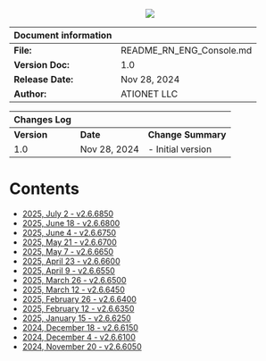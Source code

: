 <p align="center">
  <img src="https://github.com/Ationet/ationetdocs/raw/master/Content/Images/ATIOnetLogo_250x70.png" />
</p>

|**Document information**||
|--- |--- |
|**File:**|README_RN_ENG_Console.md|
|**Version Doc:**|1.0|
|**Release Date:**|Nov 28, 2024|
|**Author:**|ATIONET LLC|

|**Changes Log**|||
|--- |--- |--- |
|**Version**|**Date**|**Change Summary**|
|1.0|Nov 28, 2024|- Initial version


# Contents

- [2025, July 2 - v2.6.6850](/ATIONET-Console/v2.6.6850_EN.md)
- [2025, June 18 - v2.6.6800](/ATIONET-Console/v2.6.6800_EN.md)
- [2025, June 4 - v2.6.6750](/ATIONET-Console/v2.6.6750_EN.md)
- [2025, May 21 - v2.6.6700](/ATIONET-Console/v2.6.6700_EN.md)
- [2025, May 7 - v2.6.6650](/ATIONET-Console/v2.6.6650_EN.md)
- [2025, April 23 - v2.6.6600](/ATIONET-Console/v2.6.6600_EN.md)
- [2025, April 9 - v2.6.6550](/ATIONET-Console/v2.6.6550_EN.md)
- [2025, March 26 - v2.6.6500](/ATIONET-Console/v2.6.6500_EN.md)
- [2025, March 12 - v2.6.6450](/ATIONET-Console/v2.6.6450_EN.md)
- [2025, February 26 - v2.6.6400](/ATIONET-Console/v2.6.6400_EN.md)
- [2025, February 12 - v2.6.6350](/ATIONET-Console/v2.6.6350_EN.md)
- [2025, January 15 - v2.6.6250](/ATIONET-Console/v2.6.6250_EN.md)
- [2024, December 18 - v2.6.6150](20241218_ENG.md)
- [2024, December 4 - v2.6.6100](20241204_ENG.md)
- [2024, November 20 - v2.6.6050](20241120_ENG.md)
